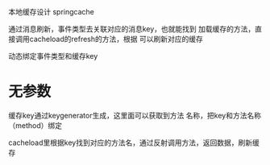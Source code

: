 本地缓存设计 springcache

通过消息刷新，事件类型去关联对应的消息key，也就能找到
加载缓存的方法，直接调用cacheload的refresh的方法，根据
可以刷新对应的缓存

动态绑定事件类型和缓存key

无参数
=
缓存key通过keygenerator生成，这里面可以获取到方法
名称，把key和方法名称（method）绑定

cacheload里根据key找到对应的方法名，通过反射调用方法，返回数据，刷新缓存

